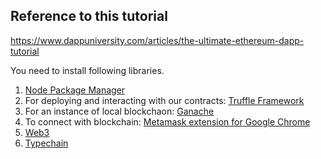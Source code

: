 ## Reference to this tutorial
https://www.dappuniversity.com/articles/the-ultimate-ethereum-dapp-tutorial

You need to install following libraries.

1.  [Node Package Manager](https://nodejs.org/en/)
2.  For deploying and interacting with our contracts: [Truffle Framework](https://www.trufflesuite.com/docs/truffle/overview)
3.  For an instance of local blockchaon: [Ganache](https://www.trufflesuite.com/ganache)
4.  To connect with blockchain: [Metamask extension for Google Chrome](https://chrome.google.com/webstore/detail/metamask/nkbihfbeogaeaoehlefnkodbefgpgknn?hl=en)
5.  [Web3](https://github.com/ChainSafe/web3.js)
6.  [Typechain](https://www.npmjs.com/package/typechain)

